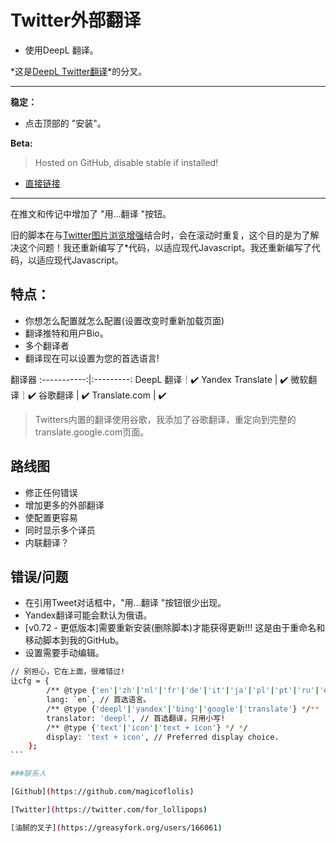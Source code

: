 # Twitter外部翻译

* 使用DeepL 翻译。

*这是[DeepL Twitter翻译](https://greasyfork.org/scripts/411976)*的分叉。

***
**稳定：**

* 点击顶部的 "安装"。

**Beta:**

> Hosted on GitHub, disable stable if installed!

* [直接链接](https://github.com/magicoflolis/userscriptrepo/raw/master/ExternalTranslator/twittertranslatorbeta.user.js)

***

在推文和传记中增加了 "用...翻译 "按钮。

旧的脚本在与[Twitter图片浏览增强](https://greasyfork.org/scripts/387918)结合时，会在滚动时重复，这个目的是为了解决这个问题！我还重新编写了*代码，以适应现代Javascript。我还重新编写了代码，以适应现代Javascript。

## **特点：**

* 你想怎么配置就怎么配置(设置改变时重新加载页面)
* 翻译推特和用户Bio。
* 多个翻译者
* 翻译现在可以设置为您的首选语言!

 翻译器
:-----------:|:---------:
DeepL 翻译｜✔️
Yandex Translate | ✔️
微软翻译｜✔️
谷歌翻译 | ✔️
Translate.com | ✔️

> Twitters内置的翻译使用谷歌，我添加了谷歌翻译，重定向到完整的translate.google.com页面。

## 路线图

* 修正任何错误
* 增加更多的外部翻译
* 使配置更容易
* 同时显示多个译员
* 内联翻译？

## 错误/问题

* 在引用Tweet对话框中，"用...翻译 "按钮很少出现。
* Yandex翻译可能会默认为俄语。
* [v0.72 - 更低版本]需要重新安装(删除脚本)才能获得更新!!! 这是由于重命名和移动脚本到我的GitHub。
* 设置需要手动编辑。

````bash
// 别担心，它在上面，很难错过!
让cfg = {
        /** @type {'en'|'zh'|'nl'|'fr'|'de'|'it'|'ja'|'pl'|'pt'|'ru'|'es'} */*。
        lang: `en`, // 首选语言。
        /** @type {'deepl'|'yandex'|'bing'|'google'|'translate'} */**
        translator: 'deepl', // 首选翻译，只用小写!
        /** @type {'text'|'icon'|'text + icon'} */ */
        display: 'text + icon', // Preferred display choice.
    };
```

###联系人

[Github](https://github.com/magicoflolis)

[Twitter](https://twitter.com/for_lollipops)

[油腻的叉子](https://greasyfork.org/users/166061)
